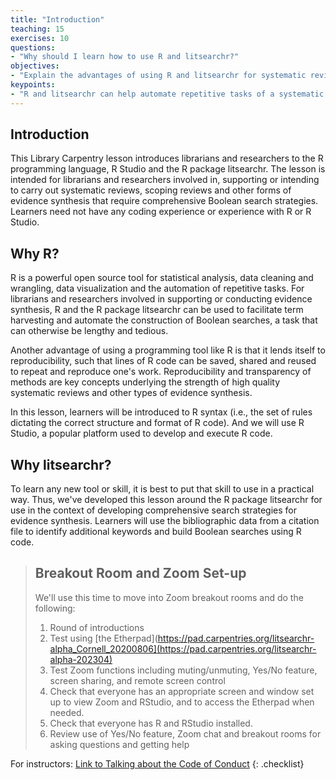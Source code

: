 ```yaml
---
title: "Introduction"
teaching: 15
exercises: 10
questions:
- "Why should I learn how to use R and litsearchr?"
objectives:
- "Explain the advantages of using R and litsearchr for systematic reviews."
keypoints:
- "R and litsearchr can help automate repetitive tasks of a systematic review and add to the reproducibility of the the search development process."
---
```


## Introduction

This Library Carpentry lesson introduces librarians and researchers to the R programming language, R Studio and the R package litsearchr. The lesson is intended for librarians and researchers involved in, supporting or intending to carry out systematic reviews, scoping reviews and other forms of evidence synthesis that require comprehensive Boolean search strategies. Learners need not have any coding experience or experience with R or R Studio. 

## Why R?

R is a powerful open source tool for statistical analysis, data cleaning and wrangling, data visualization and the automation of repetitive tasks. For librarians and researchers involved in supporting or conducting evidence synthesis, R and the R package litsearchr can be used to facilitate term harvesting and automate the construction of Boolean searches, a task that can otherwise be lengthy and tedious. 

Another advantage of using a programming tool like R is that it lends itself to reproducibility, such that lines of R code can be saved, shared and reused to repeat and reproduce one's work. Reproducibility and transparency of methods are key concepts underlying the strength of high quality systematic reviews and other types of evidence synthesis. 

In this lesson, learners will be introduced to R syntax (i.e., the set of rules dictating the correct structure and format of R code). And we will use R Studio, a popular platform used to develop and execute R code. 

## Why litsearchr?

To learn any new tool or skill, it is best to put that skill to use in a practical way. Thus, we've developed this lesson around the R package litsearchr for use in the context of developing comprehensive search strategies for evidence synthesis. Learners will use the bibliographic data from a citation file to identify additional keywords and build Boolean searches using R code.

>## Breakout Room and Zoom Set-up
>
>We'll use this time to move into Zoom breakout rooms and do the following: 
>1. Round of introductions
>2. Test using [the Etherpad](https://pad.carpentries.org/litsearchr-alpha_Cornell_20200806](https://pad.carpentries.org/litsearchr-alpha-202304) 
>3. Test Zoom functions including muting/unmuting, Yes/No feature, screen sharing, and remote screen control
>4. Check that everyone has an appropriate screen and window set up to view Zoom and RStudio, and to access the Etherpad when needed.
>5. Check that everyone has R and RStudio installed.
>6. Review use of Yes/No feature, Zoom chat and breakout rooms for asking questions and getting help

For instructors: [Link to Talking about the Code of Conduct](https://docs.carpentries.org/topic_folders/hosts_instructors/instructor_tips.html#talking-about-the-code-of-conduct)
{: .checklist}
